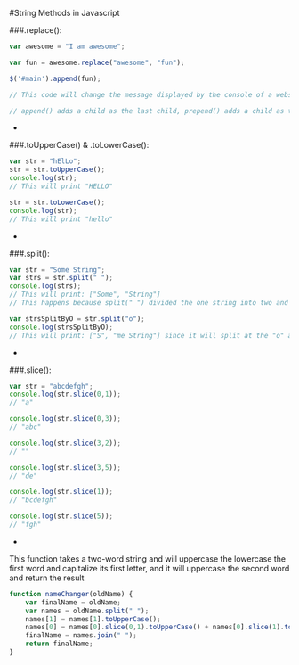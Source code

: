 #String Methods in Javascript

###.replace():

```javascript
var awesome = "I am awesome";

var fun = awesome.replace("awesome", "fun");

$('#main').append(fun);

// This code will change the message displayed by the console of a website with an element with id = 'main'

// append() adds a child as the last child, prepend() adds a child as the first child
```

-

###.toUpperCase() & .toLowerCase():

```javascript
var str = "hElLo";
str = str.toUpperCase();
console.log(str);
// This will print "HELLO"

str = str.toLowerCase();
console.log(str);
// This will print "hello"
```

-

###.split():

```javascript
var str = "Some String";
var strs = str.split(" ");
console.log(strs);
// This will print: ["Some", "String"]
// This happens because split(" ") divided the one string into two and deleted the space

var strsSplitByO = str.split("o");
console.log(strsSplitByO);
// This will print: ["S", "me String"] since it will split at the "o" and delete the "o"
```

-

###.slice():

```javascript
var str = "abcdefgh";
console.log(str.slice(0,1));
// "a"

console.log(str.slice(0,3));
// "abc"

console.log(str.slice(3,2));
// ""

console.log(str.slice(3,5));
// "de"

console.log(str.slice(1));
// "bcdefgh"

console.log(str.slice(5));
// "fgh"
```

-

This function takes a two-word string and will uppercase the lowercase the first word and capitalize its first letter, and it will uppercase the second word and return the result

```javascript
function nameChanger(oldName) {
    var finalName = oldName;
    var names = oldName.split(" ");
    names[1] = names[1].toUpperCase();
    names[0] = names[0].slice(0,1).toUpperCase() + names[0].slice(1).toLowerCase();
    finalName = names.join(" ");
    return finalName;
}
```
